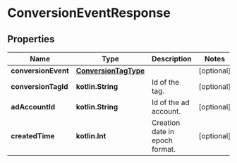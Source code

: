 
# ConversionEventResponse

## Properties
| Name | Type | Description | Notes |
| ------------ | ------------- | ------------- | ------------- |
| **conversionEvent** | [**ConversionTagType**](ConversionTagType.md) |  |  [optional] |
| **conversionTagId** | **kotlin.String** | Id of the tag. |  [optional] |
| **adAccountId** | **kotlin.String** | Id of the ad account. |  [optional] |
| **createdTime** | **kotlin.Int** | Creation date in epoch format. |  [optional] |



